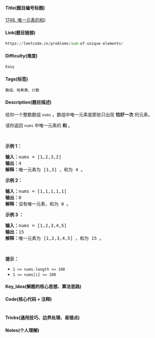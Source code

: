 #### Title(题目编号标题)
<a href="https://leetcode.cn/problems/sum-of-unique-elements/">1748. 唯一元素的和)</a>
#### Link(题目链接)

```python
https://leetcode.cn/problems/sum-of-unique-elements/
```

#### Difficulty(难度)

```python
Easy
```

#### Tags(标签)
```python
数组、哈希表、计数
```

#### Description(题目描述)

<p>给你一个整数数组 <code>nums</code> 。数组中唯一元素是那些只出现 <strong>恰好一次</strong> 的元素。</p>

<p>请你返回 <code>nums</code> 中唯一元素的 <strong>和</strong> 。</p>

<p> </p>

<p><strong>示例 1：</strong></p>

<pre><b>输入：</b>nums = [1,2,3,2]
<b>输出：</b>4
<b>解释：</b>唯一元素为 [1,3] ，和为 4 。
</pre>

<p><strong>示例 2：</strong></p>

<pre><b>输入：</b>nums = [1,1,1,1,1]
<b>输出：</b>0
<b>解释：</b>没有唯一元素，和为 0 。
</pre>

<p><strong>示例 3 ：</strong></p>

<pre><b>输入：</b>nums = [1,2,3,4,5]
<b>输出：</b>15
<b>解释：</b>唯一元素为 [1,2,3,4,5] ，和为 15 。
</pre>

<p> </p>

<p><strong>提示：</strong></p>

<ul>
	<li><code>1 &lt;= nums.length &lt;= 100</code></li>
	<li><code>1 &lt;= nums[i] &lt;= 100</code></li>
</ul>


#### Key_Idea(解题的核心思想、算法思路)


#### Code(核心代码 + 注释)

```python

```

#### Tricks(通用技巧、边界处理、易错点)



#### Notes(个人理解)



